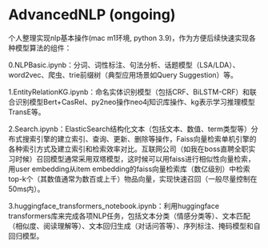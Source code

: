 # AdvancedNLP (ongoing)

个人整理实现nlp基本操作(mac m1环境, python 3.9)，作为方便后续快速实现各种模型算法的组件：

0.NLPBasic.ipynb：分词、词性标注、句法分析、话题模型（LSA/LDA）、word2vec、爬虫、trie前缀树（典型应用场景如Query Suggestion）等。

1.EntityRelationKG.ipynb：命名实体识别模型（包括CRF、BiLSTM-CRF）和联合识别模型Bert+CasRel、py2neo操作neo4j知识库操作、kg表示学习推理模型TransE等。

2.Search.ipynb：ElasticSearch结构化文本（包括文本、数值、term类型等）分布式搜索引擎的建立索引、查询、更新、删除等操作，Faiss向量检索单机引擎的各种索引方式及建立索引和检索效率对比。互联网公司（如我在boss直聘全职实习时候）召回模型通常采用双塔模型，这时候可以用faiss进行相似性向量检索，用user embedding从item embedding的faiss向量检索库（数亿级别）中检索top-k个（其数值通常为数百或上千）物品向量，实现快速召回（一般尽量控制在50ms内）。

3.huggingface_transformers_notebook.ipynb：利用huggingface transformers库来完成各项NLP任务，包括文本分类（情感分类等）、文本匹配（相似度、阅读理解等）、文本回归生成（对话问答等）、序列标注、掩码模型和自回归模型。

